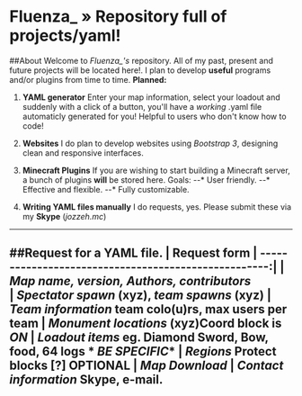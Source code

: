 Fluenza_ » Repository full of projects/yaml!
===========
##About
Welcome to *Fluenza_'s* repository. All of my past, present and future projects will be located here!. I plan to develop **useful** programs and/or plugins from time to time. **Planned:**

1. **YAML generator** Enter your map information, select your loadout and suddenly with a click of a button, you'll have a *working* .yaml file automaticly generated for you! Helpful to users who don't know how to code!

2. **Websites** I do plan to develop websites using *Bootstrap 3*, designing clean and responsive interfaces. 

3. **Minecraft Plugins** If you are wishing to start building a Minecraft server, a bunch of plugins **will** be stored here. Goals:
--* User friendly.
--* Effective and flexible.
--* Fully customizable.

4. **Writing YAML files manually** I do requests, yes. Please submit these via my **Skype** (*jozzeh.mc*)
---
##Request for a YAML file.
| Request form
| ----------------------------------------------------:|
| *Map name, version, Authors, contributors*    
| *Spectator spawn* (xyz), *team spawns* (xyz)
| *Team information* team colo(u)rs, max users per team
| *Monument locations* (xyz)Coord block is *_ON_*
| *Loadout items* eg. Diamond Sword, Bow, food, 64 logs * _BE SPECIFIC_*
| *Regions* Protect blocks [?] OPTIONAL
| *Map Download*
| *Contact information* Skype, e-mail.
---

